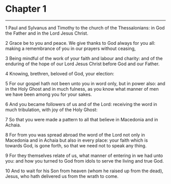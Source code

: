 # Chapter 1

***

1 Paul and Sylvanus and Timothy to the church of the Thessalonians: in God the Father and in the Lord Jesus Christ.

2 Grace be to you and peace. We give thanks to God always for you all: making a remembrance of you in our prayers without ceasing,

3 Being mindful of the work of your faith and labour and charity: and of the enduring of the hope of our Lord Jesus Christ before God and our Father.

4 Knowing, brethren, beloved of God, your election:

5 For our gospel hath not been unto you in word only, but in power also: and in the Holy Ghost and in much fulness, as you know what manner of men we have been among you for your sakes.

6 And you became followers of us and of the Lord: receiving the word in much tribulation, with joy of the Holy Ghost:

7 So that you were made a pattern to all that believe in Macedonia and in Achaia.

8 For from you was spread abroad the word of the Lord not only in Macedonia and in Achaia but also in every place: your faith which is towards God, is gone forth, so that we need not to speak any thing.

9 For they themselves relate of us, what manner of entering in we had unto you: and how you turned to God from idols to serve the living and true God.

10 And to wait for his Son from heaven (whom he raised up from the dead), Jesus, who hath delivered us from the wrath to come.


